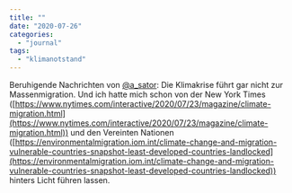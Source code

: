 ```yaml
---
title: ""
date: "2020-07-26"
categories: 
  - "journal"
tags: 
  - "klimanotstand"
---
```


Beruhigende Nachrichten von [@a\_sator](https://twitter.com/a_sator/ "Andreas Sator (@a_sator) / Twitter"): Die Klimakrise führt gar nicht zur Massenmigration. Und ich hatte mich schon von der New York Times ([https://www.nytimes.com/interactive/2020/07/23/magazine/climate-migration.html](https://www.nytimes.com/interactive/2020/07/23/magazine/climate-migration.html)) und den Vereinten Nationen ([https://environmentalmigration.iom.int/climate-change-and-migration-vulnerable-countries-snapshot-least-developed-countries-landlocked](https://environmentalmigration.iom.int/climate-change-and-migration-vulnerable-countries-snapshot-least-developed-countries-landlocked)) hinters Licht führen lassen.
